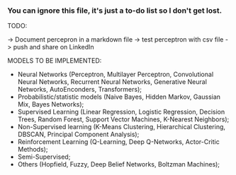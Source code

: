 ### You can ignore this file, it's just a to-do list so I don't get lost.

TODO:

-> Document percepron in a markdown file
-> test perceptron with csv file
-> push and share on LinkedIn

MODELS TO BE IMPLEMENTED:

- Neural Networks (Perceptron, Multilayer Perceptron, Convolutional Neural Networks, Recurrent Neural Networks, Generative Neural Networks, AutoEnconders, Transformers);
- Probabilistic/statistic models (Naive Bayes, Hidden Markov, Gaussian Mix, Bayes Networks);
- Supervised Learning (Linear Regression, Logistic Regression, Decision Trees, Random Forest, Support Vector Machines, K-Nearest Neighbors);
- Non-Supervised learning (K-Means Clustering, Hierarchical Clustering, DBSCAN, Principal Component Analysis);
- Reinforcement Learning (Q-Learning, Deep Q-Networks, Actor-Critic Methods);
- Semi-Supervised;
- Others (Hopfield, Fuzzy, Deep Belief Networks, Boltzman Machines);